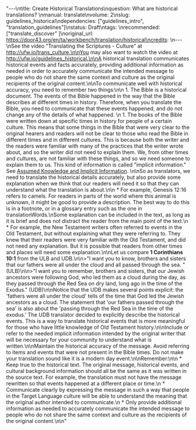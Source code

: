 "---\ntitle: Create Historical Translations\nquestion: What are historical translations? \nmanual: translate\nvolume: 2\nslug: guidelines_historical\ndependencies:  [\"guidelines_intro\", \"translation_guidelines\"]\nstatus: Draft\ntags: \nrecommended: [\"translate_discover\" ]\noriginal_url: https://door43.org/en/ta/workbench/translation/historical\ncredits: \n---\nSee the video \"Translating the Scriptures - Culture\" at http://ufw.io/trans_culture.\n\nYou may also want to watch the video at http://ufw.io/guidelines_historical.\n\nA historical translation communicates historical events and facts accurately, providing additional information as needed in order to accurately communicate the intended message to people who do not share the same context and culture as the original recipients of the original content.\n\nTo communicate well with historical accuracy, you need to remember two things:\n\n  1. The Bible is a historical document. The events of the Bible happened in the way that the Bible describes at different times in history. Therefore, when you translate the Bible, you need to communicate that these events happened, and do not change any of the details of what happened. \n  1. The books of the Bible were written down at specific times in history for people of a certain culture. This means that some things in the Bible that were very clear to the original hearers and readers will not be clear to those who read the Bible in different times and in different cultures. This is because both the writer and the readers were familiar with many of the practices that the writer wrote about, and so the writer did not need to explain them. We, from other times and cultures, are not familiar with these things, and so we need someone to explain them to us. This kind of information is called \"implicit information.\" See [Assumed Knowledge and Implicit Information](https://git.door43.org/Door43/en-ta-translate-vol1/src/master/content/figs_explicit.md). \n\nSo as translators, we need to translate the historical details accurately, but also provide some explanation when we think that our readers will need it so that they can understand what the translation is about.\n\n  * For example, Genesis 12:16 refers to camels. For readers in parts of the world where this animal is unknown, it might be good to provide a description. The best way to do this is in a footnote, or in a glossary entry such as the one in translationWords.\nSome explanation can be included in the text, as long as it is brief and does not distract the reader from the main point of the text.\n  * For example, the New Testament writers often referred to events in the Old Testament, but without explaining what they were referring to. They knew that their readers were very familiar with the Old Testament, and did not need any explanation. But it is possible that readers from other times and places will need some explanation.\n\nLet us compare **1 Corinthians 10:1** from the ULB and UDB.\n\n>\"I want you to know, brothers and sisters that our fathers were all under the cloud and all passed through the sea. \"  (ULB)\n\n>\"I want you to remember, brothers and sisters, that our Jewish ancestors were following God, who led them as a cloud during the day, as they passed through the Red Sea on dry land, long ago in the time of the Exodus.\"  (UDB)\n\nNotice that the UDB makes several points explicit: the 'fathers were all under the cloud' tells of the time that God led the Jewish ancestors as a cloud. The statement that 'our fathers passed through the sea' is also about the 'passing through the Red Sea in the time of the exodus.' The UDB translator decided to explicitly describe the historical events. This is a way to translate historical events that is more meaningful for those who have little knowledge of Old Testament history.\n\nInclude or refer to the needed implicit information intended by the original writer that will be necessary for your community to understand what is written.\n\nMaintain the historical accuracy of the message.  Avoid referring to items and events that were not present in the Bible times.  Do not make your translation sound like it is a modern day event.\n\nRemember:\n\n  * Keep true to the historical text. The original message, historical events, and cultural background information should all be the same as it was written in the source text. For example, the translation must not have the message rewritten so that events happened at a different place or time.\n  * Communicate clearly by expressing the message in such a way that people in the Target Language culture will be able to understand the meaning that the original author intended to communicate.\n  * Only provide additional information as needed to accurately communicate the intended message to people who do not share the same context and culture as the recipients of the original content.\n\n"
